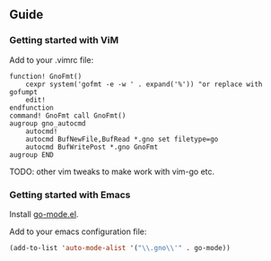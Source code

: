 ## Guide

### Getting started with ViM

Add to your .vimrc file:

```vim
function! GnoFmt()
	cexpr system('gofmt -e -w ' . expand('%')) "or replace with gofumpt
	edit!
endfunction
command! GnoFmt call GnoFmt()
augroup gno_autocmd
	autocmd!
	autocmd BufNewFile,BufRead *.gno set filetype=go
	autocmd BufWritePost *.gno GnoFmt
augroup END
```

TODO: other vim tweaks to make work with vim-go etc.

### Getting started with Emacs

Install [go-mode.el](https://github.com/dominikh/go-mode.el).

Add to your emacs configuration file:

```lisp
(add-to-list 'auto-mode-alist '("\\.gno\\'" . go-mode))
```
